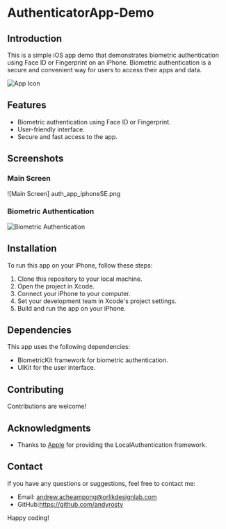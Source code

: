 # AuthenticatorApp-Demo

## Introduction
This is a simple iOS app demo that demonstrates biometric authentication using Face ID or Fingerprint on an iPhone. Biometric authentication is a secure and convenient way for users to access their apps and data.

![App Icon](screenshots/app_icon.png)

## Features
- Biometric authentication using Face ID or Fingerprint.
- User-friendly interface.
- Secure and fast access to the app.

## Screenshots

### Main Screen
![Main Screen] auth_app_iphoneSE.png

### Biometric Authentication
![Biometric Authentication](screenshots/biometric_auth.png)

## Installation
To run this app on your iPhone, follow these steps:

1. Clone this repository to your local machine.
2. Open the project in Xcode.
3. Connect your iPhone to your computer.
4. Set your development team in Xcode's project settings.
5. Build and run the app on your iPhone.


## Dependencies
This app uses the following dependencies:

- BiometricKit framework for biometric authentication.
- UIKit for the user interface.

## Contributing
Contributions are welcome!


## Acknowledgments
- Thanks to [Apple](https://developer.apple.com/documentation/localauthentication) for providing the LocalAuthentication framework.

## Contact
If you have any questions or suggestions, feel free to contact me:

- Email: andrew.acheampong@orlikdesignlab.com
- GitHub:https://github.com/andyrosty

Happy coding!
